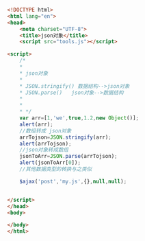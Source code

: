 
<BlogInfo id="520" title="135.json对象" author="白日梦想猿" pv=0 read_times=0 pre_cost_time=0分29秒 category="js学习" tag_list="['js学习']" create_time="2021.01.22 15:15:58" update_time="2021.01.30 16:43:18" />

```html
<!DOCTYPE html>
<html lang="en">
<head>
    <meta charset="UTF-8">
    <title>json对象</title>
    <script src="tools.js"></script>

<script>
    /*
    *
    * json对象
    *
    * JSON.stringify() 数据结构-->json对象
    * JSON.parse()   json对象-->数据结构
    *
    *
    * */
    var arr=[1,'we',true,1.2,new Object()];
    alert(arr);
    //数组转成 json对象
    arrTojson=JSON.stringify(arr);
    alert(arrTojson);
    //json对象转成数组
    jsonToArr=JSON.parse(arrTojson);
    alert(jsonToArr[0]);
    //其他数据类型的转换与之类似

    $ajax('post','my.js',{},null,null);


</script>
</head>
<body>

</body>
</html>
```
